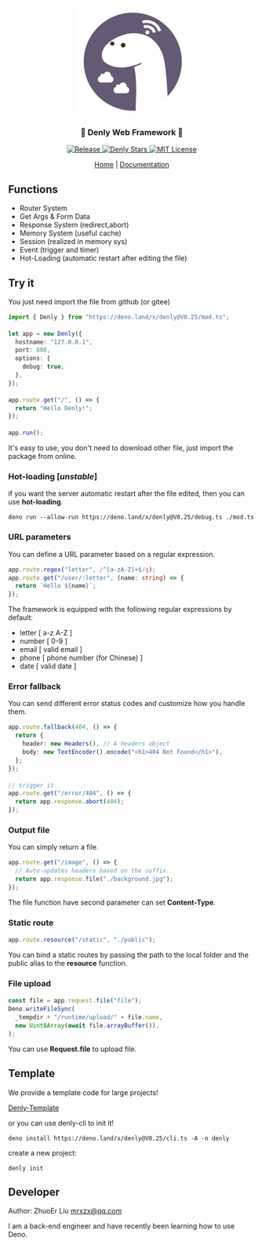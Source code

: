 <p align="center">
    <br />
    <img src="./docs/icon.svg">
    <h3 align="center">🦕 Denly Web Framework 🦕</h3>
    <p align="center">
        <a href="https://github.com/mrxiaozhuox/Denly/releases/latest/">
            <img alt="Release" src="https://img.shields.io/github/v/release/mrxiaozhuox/Denly" />
        </a>
    	<a href="https://github.com/mrxiaozhuox/Denly">
    		<img alt="Denly Stars" src="https://img.shields.io/github/stars/mrxiaozhuox/Denly" />
    	</a>
        <a href="https://github.com/mrxiaozhuox/Denly/blob/master/LICENSE">
        	<img alt="MIT License" src="https://img.shields.io/badge/license-MIT-green" />
        </a>
	</p>
	<p align="center"><a href="https://denly.mrxzx.info">Home</a> | <a href="#">Documentation</a></p>
</p>

## Functions

- Router System
- Get Args & Form Data
- Response System (redirect,abort)
- Memory System (useful cache)
- Session (realized in memory sys)
- Event (trigger and timer)
- Hot-Loading (automatic restart after editing the file)

## Try it

You just need import the file from github (or gitee)

```typescript
import { Denly } from "https://deno.land/x/denly@V0.25/mod.ts";

let app = new Denly({
  hostname: "127.0.0.1",
  port: 808,
  options: {
    debug: true,
  },
});

app.route.get("/", () => {
  return "Hello Denly!";
});

app.run();
```

It's easy to use, you don't need to download other file, just import the package
from online.

### Hot-loading [_unstable_]

if you want the server automatic restart after the file edited, then you can use
**hot-loading**.

```shell
deno run --allow-run https://deno.land/x/denly@V0.25/debug.ts ./mod.ts
```

### URL parameters

You can define a URL parameter based on a regular expression.

```typescript
app.route.regex("letter", /^[a-zA-Z]+$/g);
app.route.get("/user/:letter", (name: string) => {
  return `Hello ${name}`;
});
```

The framework is equipped with the following regular expressions by default:

- letter [ a-z A-Z ]
- number [ 0-9 ]
- email [ valid email ]
- phone [ phone number (for Chinese) ]
- date [ valid date ]

### Error fallback

You can send different error status codes and customize how you handle them.

```typescript
app.route.fallback(404, () => {
  return {
    header: new Headers(), // A headers object
    body: new TextEncoder().encode("<h1>404 Not Found</h1>"),
  };
});

// trigger it
app.route.get("/error/404", () => {
  return app.response.abort(404);
});
```

### Output file

You can simply return a file.

```typescript
app.route.get("/image", () => {
  // Auto-updates headers based on the suffix.
  return app.response.file("./background.jpg");
});
```

The file function have second parameter can set **Content-Type**.

### Static route

```typescript
app.route.resource("/static", "./public");
```

You can bind a static routes by passing the path to the local folder and the
public alias to the **resource** function.

### File upload

```typescript
const file = app.request.file("file");
Deno.writeFileSync(
  _tempdir + "/runtime/upload/" + file.name,
  new Uint8Array(await file.arrayBuffer()),
);
```

You can use **Request.file** to upload file.

## Template

We provide a template code for large projects!

[Denly-Template](https://github.com/DenlyJS/Denly-Template)

or you can use denly-cli to init it!

```shell
deno install https://deno.land/x/denly@V0.25/cli.ts -A -n denly
```

create a new project:

```shell
denly init
```

## Developer

Author: ZhuoEr Liu <mrxzx@qq.com>

I am a back-end engineer and have recently been learning how to use Deno.
